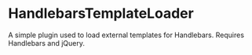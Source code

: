HandlebarsTemplateLoader
========================

A simple plugin used to load external templates for Handlebars. Requires Handlebars and jQuery.
